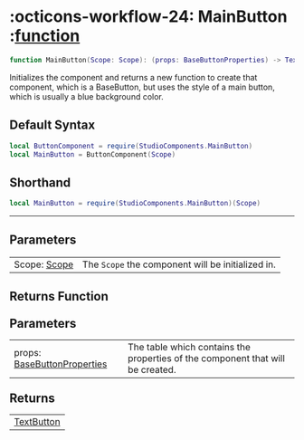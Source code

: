 <h1 class="api-header" markdown>
    <span class="api-icon" markdown>:octicons-workflow-24:</span>
    <span class="api-title">MainButton</span>
    <span class="api-type">:</span><a href="https://create.roblox.com/docs/luau/functions" class="api-type">function</a>
</h1>

```lua
function MainButton(Scope: Scope): (props: BaseButtonProperties) -> TextButton
```
Initializes the component and returns a new function to create that component, which is a BaseButton, but uses the style of a main button, which is usually a blue background color.

## Default Syntax

```lua
local ButtonComponent = require(StudioComponents.MainButton)
local MainButton = ButtonComponent(Scope)
```

## Shorthand

```lua
local MainButton = require(StudioComponents.MainButton)(Scope)
```

-----

## Parameters
<span markdown>
    <div class="md-typeset__table">
        <table>
            <tbody>
                <tr>
                    <td class="api-param-highlight">Scope: <a href="">Scope</a></td>
                    <td>The <code>Scope</code> the component will be initialized in.</td>
                </tr>
            </tbody>
        </table>
    </div>
</span>

## Returns Function
<span markdown>
    <div class="md-typeset__table" id="api-returns-function-table">
        <h2 style="margin: 1.1em 0 .64em">Parameters</h2>
        <table>
            <tbody>
                <tr>
                    <td class="api-param-highlight">props: <a href="../../../types/buttons/BaseButton">BaseButtonProperties</a></td>
                    <td>The table which contains the properties of the component that will be created.</td>
                </tr>
            </tbody>
        </table>
        <h2 style="margin: 1.1em 0 .64em">Returns</h2>
        <table>
            <tbody>
                <tr>
                    <td class="api-return-box"><a href="https://create.roblox.com/docs/reference/engine/classes/TextButton">TextButton</a></td>
                </tr>
            </tbody>
        </table>
    </div>
</div>